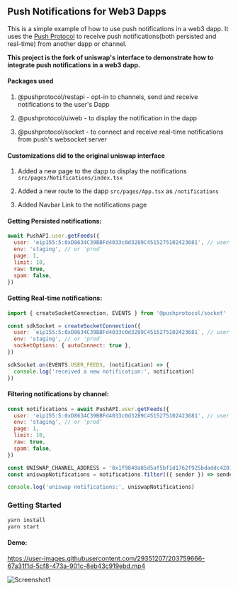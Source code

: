 ## Push Notifications for Web3 Dapps

This is a simple example of how to use push notifications in a web3 dapp. It uses the [Push Protocol](https://push.org/) to receive push notifications(both persisted and real-time) from another dapp or channel.

**This project is the fork of uniswap's interface to demonstrate how to integrate push notifications in a web3 dapp.**

#### Packages used

1. @pushprotocol/restapi - opt-in to channels, send and receive notifications to the user's Dapp

2. @pushprotocol/uiweb - to display the notification in the dapp

3. @pushprotocol/socket - to connect and receive real-time notifications from push's websocket server

#### Customizations did to the original uniswap interface

1. Added a new page to the dapp to display the notifications `src/pages/Notifications/index.tsx`

2. Added a new route to the dapp `src/pages/App.tsx` as `/notifications`

3. Added Navbar Link to the notifications page

#### Getting Persisted notifications:

```javascript
await PushAPI.user.getFeeds({
  user: 'eip155:5:0xD8634C39BBFd4033c0d3289C4515275102423681', // user address in CAIP
  env: 'staging', // or 'prod'
  page: 1,
  limit: 10,
  raw: true,
  spam: false,
})
```

#### Getting Real-time notifications:

```javascript
import { createSocketConnection, EVENTS } from '@pushprotocol/socket'

const sdkSocket = createSocketConnection({
  user: `eip155:5:0xD8634C39BBFd4033c0d3289C4515275102423681`, // user address in CAIP
  env: 'staging', // or 'prod'
  socketOptions: { autoConnect: true },
})

sdkSocket.on(EVENTS.USER_FEEDS, (notification) => {
  console.log('received a new notification:', notification)
})
```

#### Filtering notifications by channel:

```javascript
const notifications = await PushAPI.user.getFeeds({
  user: 'eip155:5:0xD8634C39BBFd4033c0d3289C4515275102423681', // user address in CAIP
  env: 'staging', // or 'prod'
  page: 1,
  limit: 10,
  raw: true,
  spam: false,
})

const UNISWAP_CHANNEL_ADDRESS = '0x1f9840a85d5af5bf1d1762f925bdaddc4201f984'
const uniswapNotifications = notifications.filter(({ sender }) => sender === UNISWAP_CHANNEL_ADDRESS)

console.log('uniswap notifications:', uniswapNotifications)
```

### Getting Started

```bash
yarn install
yarn start
```

#### Demo:

https://user-images.githubusercontent.com/29351207/203759666-67a31f1d-5cf8-473a-901c-8eb43c919ebd.mp4

![Screenshot1](https://github.com/Salmandabbakuti/uniswap-interface/blob/main/resources/notifications_screenshot.png)
